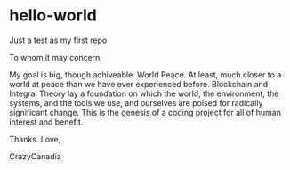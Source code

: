# hello-world
Just a test as my first repo

To whom it may concern,

My goal is big, though achiveable. World Peace. At least, much closer to a world at peace than we have ever experienced before. Blockchain and Integral Theory lay a foundation on which the world, the environment, the systems, and the tools we use, and ourselves are poised for radically significant change. This is the genesis of a coding project for all of human interest and benefit.

Thanks. Love,

CrazyCanadia
